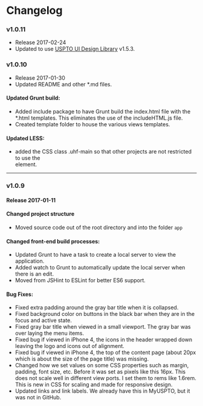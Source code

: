 Changelog
=========

### v1.0.11
* Release 2017-02-24
* Updated to use [USPTO UI Design Library](http://uspto.github.io/designpatterns/index.html) v1.5.3.

### v1.0.10 
* Release 2017-01-30
* Updated README and other *.md files.

#### Updated Grunt build:  
* Added include package to have Grunt build the index.html file with the *.html templates.  This eliminates the use of the includeHTML.js file.  
* Created template folder to house the various views templates.

#### Updated LESS: 
* added the CSS class .uhf-main so that other projects are not restricted to use the <main> element.

-----
### v1.0.9 

#### Release 2017-01-11
#### Changed project structure
* Moved source code out of the root directory and into the folder `app`


#### Changed front-end build processes:
* Updated Grunt to have a task to create a local server to view the application.
* Added watch to Grunt to automatically update the local server when there is an edit.
* Moved from JSHint to ESLint for better ES6 support.


#### Bug Fixes:
* Fixed extra padding around the gray bar title when it is collapsed.
* Fixed background color on buttons in the black bar when they are in the focus and active state.
* Fixed gray bar title when viewed in a small viewport.  The gray bar was over laying the menu items.
* Fixed bug if viewed in iPhone 4, the icons in the header wrapped down leaving the logo and icons out of alignment.
* Fixed bug if viewed in iPhone 4, the top of the content page (about 20px which is about the size of the page title) was missing.
* Changed how we set values on some CSS properties such as margin, padding, font size, etc.  Before it was set as pixels like this 16px.  This does not scale well in different view ports.  I set them to rems  like 1.6rem.  This is new in CSS for scaling and made for responsive design.
* Updated links and link labels.  We already have this in MyUSPTO, but it was not in GitHub.
